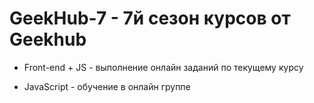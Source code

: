 # GeekHub-7 - 7й сезон курсов от Geekhub

 - Front-end + JS - выполнение онлайн заданий по текущему курсу
 
 - JavaScript - обучение в онлайн группе
